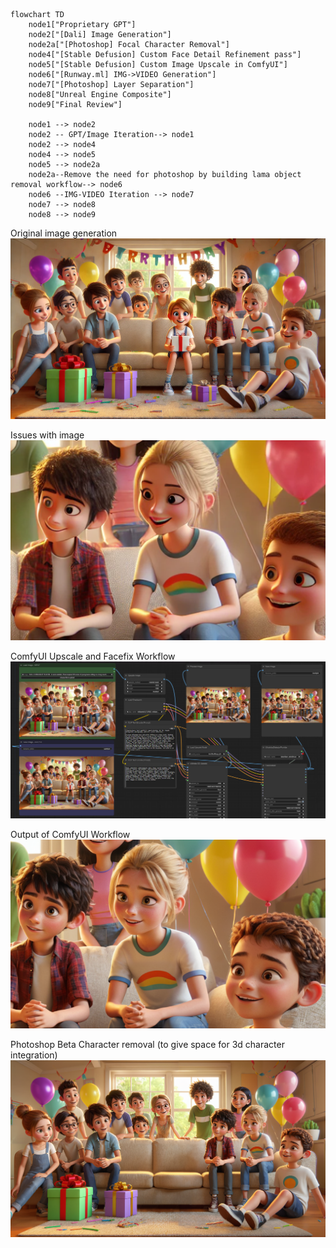 

```mermaid
flowchart TD
    node1["Proprietary GPT"]
    node2["[Dali] Image Generation"]
    node2a["[Photoshop] Focal Character Removal"]
    node4["[Stable Defusion] Custom Face Detail Refinement pass"]
    node5["[Stable Defusion] Custom Image Upscale in ComfyUI"]
    node6["[Runway.ml] IMG->VIDEO Generation"]
    node7["[Photoshop] Layer Separation"]
    node8["Unreal Engine Composite"]
    node9["Final Review"]

    node1 --> node2
    node2 -- GPT/Image Iteration--> node1
    node2 --> node4
    node4 --> node5
    node5 --> node2a
    node2a--Remove the need for photoshop by building lama object removal workflow--> node6
    node6 --IMG-VIDEO Iteration --> node7
    node7 --> node8
    node8 --> node9

```
Original image generation 
![Initial Image Generated](image.png)


Issues with image
![Issues with image](image-1.png)

ComfyUI Upscale and Facefix Workflow
![comfyUI workflow](image-2.png)

Output of ComfyUI Workflow 
![comfyUI OUTPUT](image-3.png)

Photoshop Beta Character removal (to give space for 3d character integration)
![alt text](image-5.png)
